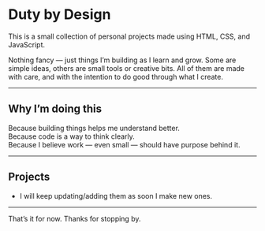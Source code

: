 # Duty by Design

This is a small collection of personal projects made using HTML, CSS, and JavaScript.

Nothing fancy — just things I’m building as I learn and grow. Some are simple ideas, others are small tools or creative bits. All of them are made with care, and with the intention to do good through what I create.

---

## Why I’m doing this

Because building things helps me understand better.  
Because code is a way to think clearly.  
Because I believe work — even small — should have purpose behind it.

---

## Projects

- I will keep updating/adding them as soon I make new ones.

---

That’s it for now. Thanks for stopping by.
